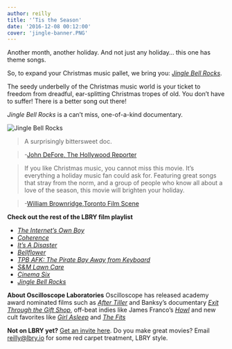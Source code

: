 ```yaml
---
author: reilly
title: '’Tis the Season'
date: '2016-12-08 00:12:00'
cover: 'jingle-banner.PNG'
---
```

Another month, another holiday. And not just any holiday… this one has theme songs.

So, to expand your Christmas music pallet, we bring you: [*Jingle Bell Rocks*](lbry://jinglebellrocks).

The seedy underbelly of the Christmas music world is your ticket to freedom from dreadful, ear-splitting Christmas tropes of old. You don’t have to suffer! There is a better song out there!

*Jingle Bell Rocks* is a can’t miss, one-of-a-kind documentary.

![Jingle Bell Rocks](/img/news/jingle-inline.jpg)

>A surprisingly bittersweet doc.

> -[John DeFore, The Hollywood Reporter](http://www.hollywoodreporter.com/review/jingle-bell-rocks-film-review-759859)


>If you like Christmas music, you cannot miss this movie. It’s everything a holiday music fan could ask for. Featuring great songs that stray from the norm, and a group of people who know all about a love of the season, this movie will brighten your holiday.

> -[William Brownridge,Toronto Film Scene](http://thetfs.ca/2013/12/05/review-jingle-bell-rocks/)

**Check out the rest of the LBRY film playlist**
- [*The Internet’s Own Boy*](lbry://theinternetsownboy)
- [*Coherence*](lbry://coherence)
- [*It’s A Disaster*](lbry://itsadisaster)
- [*Bellflower*](lbry://bellfower)
- [*TPB AFK: The Pirate Bay Away from Keyboard*](lbry://tpbafk)
- [*S&M Lawn Care*](lbry://smlawncare)
- [*Cinema Six*](lbry://cinemasix)
- [*Jingle Bell Rocks*](lbry://jinglebellrocks)

**About Oscilloscope Laboratories**
Oscilloscope has released academy award nominated films such as [*After Tiller*](https://www.rottentomatoes.com/m/after_tiller_2013/) and Banksy’s documentary [*Exit Through the Gift Shop*](https://www.rottentomatoes.com/m/exit_through_the_gift_shop/), off-beat indies like James Franco’s [*Howl*](https://www.rottentomatoes.com/m/1211483-howl) and new cult favorites like [*Girl Asleep*](https://www.rottentomatoes.com/m/girl_asleep_2016) and [*The Fits*](https://www.rottentomatoes.com/m/the_fits_2016)

**Not on LBRY yet?** [Get an invite here](https://lbry.io/get). Do you make great movies? Email reilly@lbry.io for some red carpet treatment, LBRY style.
